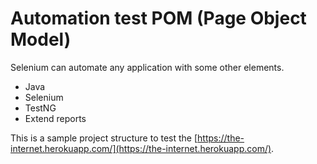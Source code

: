 # Automation test POM (Page Object Model)
Selenium can automate any application with some other elements. 
- Java
- Selenium
- TestNG
- Extend reports

This is a sample project structure to test the [https://the-internet.herokuapp.com/](https://the-internet.herokuapp.com/). 
